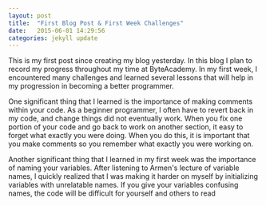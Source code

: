 ```yaml
---
layout: post
title:  "First Blog Post & First Week Challenges"
date:   2015-06-01 14:29:56
categories: jekyll update
---
```


This is my first post since creating my blog yesterday. In this blog I plan to record my progress throughout my time at ByteAcademy. In my first week, I encountered many challenges and learned several lessons that will help in my progression in becoming a better programmer.

One significant thing that I learned is the importance of making comments within your code. As a beginner programmer, I often have to revert back in my code, and change things did not eventually work. When you fix one portion of your code and go back to work on another section, it easy to forget what exactly you were doing. When you do this, it is important that you make comments so you remember what exactly you were working on.

Another significant thing that I learned in my first week was the importance of naming your variables. After listening to Armen's lecture of variable names, I quickly realized that I was making it harder on myself by initializing variables with unrelatable names. If you give your variables confusing names, the code will be difficult for yourself and others to read
